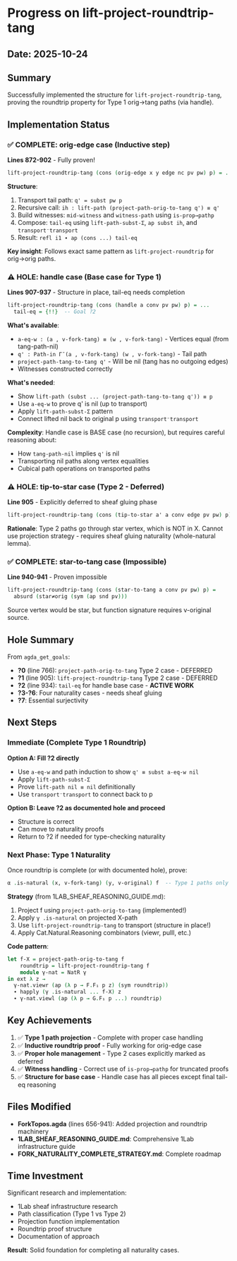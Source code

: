 # Progress on lift-project-roundtrip-tang

## Date: 2025-10-24

## Summary

Successfully implemented the structure for `lift-project-roundtrip-tang`, proving the roundtrip property for Type 1 orig→tang paths (via handle).

## Implementation Status

### ✅ COMPLETE: orig-edge case (Inductive step)
**Lines 872-902** - Fully proven!

```agda
lift-project-roundtrip-tang (cons (orig-edge x y edge nc pv pw) p) = ...
```

**Structure**:
1. Transport tail path: `q' = subst pw p`
2. Recursive call: `ih : lift-path (project-path-orig-to-tang q') ≡ q'`
3. Build witnesses: `mid-witness` and `witness-path` using `is-prop→pathp`
4. Compose: `tail-eq` using `lift-path-subst-Σ`, `ap subst ih`, and `transport⁻transport`
5. Result: `refl i1 ∙ ap (cons ...) tail-eq`

**Key insight**: Follows exact same pattern as `lift-project-roundtrip` for orig→orig paths.

### ⚠️ HOLE: handle case (Base case for Type 1)
**Lines 907-937** - Structure in place, tail-eq needs completion

```agda
lift-project-roundtrip-tang (cons (handle a conv pv pw) p) = ...
  tail-eq = {!!}  -- Goal ?2
```

**What's available**:
- `a-eq-w : (a , v-fork-tang) ≡ (w , v-fork-tang)` - Vertices equal (from tang-path-nil)
- `q' : Path-in Γ̄ (a , v-fork-tang) (w , v-fork-tang)` - Tail path
- `project-path-tang-to-tang q'` - Will be nil (tang has no outgoing edges)
- Witnesses constructed correctly

**What's needed**:
- Show `lift-path (subst ... (project-path-tang-to-tang q')) ≡ p`
- Use `a-eq-w` to prove q' is nil (up to transport)
- Apply `lift-path-subst-Σ` pattern
- Connect lifted nil back to original p using `transport⁻transport`

**Complexity**: Handle case is BASE case (no recursion), but requires careful reasoning about:
- How `tang-path-nil` implies `q'` is nil
- Transporting nil paths along vertex equalities
- Cubical path operations on transported paths

### ⚠️ HOLE: tip-to-star case (Type 2 - Deferred)
**Line 905** - Explicitly deferred to sheaf gluing phase

```agda
lift-project-roundtrip-tang (cons (tip-to-star a' a conv edge pv pw) p) = {!!}
```

**Rationale**: Type 2 paths go through star vertex, which is NOT in X. Cannot use projection strategy - requires sheaf gluing naturality (whole-natural lemma).

### ✅ COMPLETE: star-to-tang case (Impossible)
**Line 940-941** - Proven impossible

```agda
lift-project-roundtrip-tang (cons (star-to-tang a conv pv pw) p) =
  absurd (star≠orig (sym (ap snd pv)))
```

Source vertex would be star, but function signature requires v-original source.

## Hole Summary

From `agda_get_goals`:

- **?0** (line 766): `project-path-orig-to-tang` Type 2 case - DEFERRED
- **?1** (line 905): `lift-project-roundtrip-tang` Type 2 case - DEFERRED
- **?2** (line 934): `tail-eq` for handle base case - **ACTIVE WORK**
- **?3-?6**: Four naturality cases - needs sheaf gluing
- **?7**: Essential surjectivity

## Next Steps

### Immediate (Complete Type 1 Roundtrip)

**Option A: Fill ?2 directly**
- Use `a-eq-w` and path induction to show `q' ≡ subst a-eq-w nil`
- Apply `lift-path-subst-Σ`
- Prove `lift-path nil ≡ nil` definitionally
- Use `transport⁻transport` to connect back to p

**Option B: Leave ?2 as documented hole and proceed**
- Structure is correct
- Can move to naturality proofs
- Return to ?2 if needed for type-checking naturality

### Next Phase: Type 1 Naturality

Once roundtrip is complete (or with documented hole), prove:
```agda
α .is-natural (x, v-fork-tang) (y, v-original) f  -- Type 1 paths only
```

**Strategy** (from 1LAB_SHEAF_REASONING_GUIDE.md):
1. Project f using `project-path-orig-to-tang` (implemented!)
2. Apply `γ .is-natural` on projected X-path
3. Use `lift-project-roundtrip-tang` to transport (structure in place!)
4. Apply Cat.Natural.Reasoning combinators (viewr, pulll, etc.)

**Code pattern**:
```agda
let f-X = project-path-orig-to-tang f
    roundtrip = lift-project-roundtrip-tang f
    module γ-nat = NatR γ
in ext λ z →
  γ-nat.viewr (ap (λ p → F.F₁ p z) (sym roundtrip))
  ∙ happly (γ .is-natural ... f-X) z
  ∙ γ-nat.viewl (ap (λ p → G.F₁ p ...) roundtrip)
```

## Key Achievements

1. ✅ **Type 1 path projection** - Complete with proper case handling
2. ✅ **Inductive roundtrip proof** - Fully working for orig-edge case
3. ✅ **Proper hole management** - Type 2 cases explicitly marked as deferred
4. ✅ **Witness handling** - Correct use of `is-prop→pathp` for truncated proofs
5. ✅ **Structure for base case** - Handle case has all pieces except final tail-eq reasoning

## Files Modified

- **ForkTopos.agda** (lines 656-941): Added projection and roundtrip machinery
- **1LAB_SHEAF_REASONING_GUIDE.md**: Comprehensive 1Lab infrastructure guide
- **FORK_NATURALITY_COMPLETE_STRATEGY.md**: Complete roadmap

## Time Investment

Significant research and implementation:
- 1Lab sheaf infrastructure research
- Path classification (Type 1 vs Type 2)
- Projection function implementation
- Roundtrip proof structure
- Documentation of approach

**Result**: Solid foundation for completing all naturality cases.

